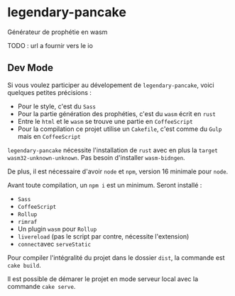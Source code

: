 # legendary-pancake

Générateur de prophétie en wasm

TODO : url a fournir vers le io

## Dev Mode

Si vous voulez participer au dévelopement de `legendary-pancake`, voici quelques petites précisions :

* Pour le style, c'est du `Sass`
* Pour la partie génération des prophéties, c'est du `wasm` écrit en `rust`
* Entre le `html` et le `wasm` se trouve une partie en `CoffeeScript`
* Pour la compilation ce projet utilise un `Cakefile`, c'est comme du `Gulp` mais en `CoffeeScript`

`legendary-pancake` nécessite l'installation de `rust` avec en plus la `target` `wasm32-unknown-unknown`. Pas besoin d'installer `wasm-bidngen`.

De plus, il est nécessaire d'avoir `node` et `npm`, version 16 minimale pour `node`.

Avant toute compilation, un `npm i` est un minimum. Seront installé :

* `Sass`
* `CoffeeScript`
* `Rollup`
* `rimraf`
* Un plugin `wasm` pour `Rollup`
* `livereload` (pas le script par contre, nécessite l'extension)
* `connect`avec `serveStatic`

Pour compiler l'intégralité du projet dans le dossier `dist`, la commande est `cake build`.

Il est possible de démarer le projet en mode serveur local avec la commande `cake serve`.
